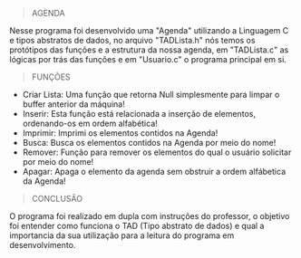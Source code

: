 > AGENDA

Nesse programa foi desenvolvido uma "Agenda" utilizando a Linguagem C e tipos abstratos de dados, no arquivo "TADLista.h" nós temos os protótipos das funções e a estrutura da nossa agenda, em "TADLista.c" as lógicas por trás das funções e em "Usuario.c" o programa principal em si.

> FUNÇÕES

- Criar Lista: Uma função que retorna Null simplesmente para limpar o buffer anterior da máquina!
- Inserir: Esta função está relacionada a inserção de elementos, ordenando-os em ordem alfabética!
- Imprimir: Imprimi os elementos contidos na Agenda!
- Busca: Busca os elementos contidos na Agenda por meio do nome!
- Remover: Função para remover os elementos do qual o usuário solicitar por meio do nome!
- Apagar: Apaga o elemento da agenda sem obstruir a ordem alfábetica da Agenda!

> CONCLUSÃO

O programa foi realizado em dupla com instruções do professor, o objetivo foi entender como funciona o TAD (Tipo abstrato de dados) e qual a importancia da sua utilização para a leitura do programa em desenvolvimento.